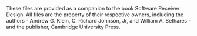 These files are provided as a companion to the book Software Receiver Design. All files are the property of their respective owners, including the authors - Andrew G. Klein, C. Richard Johnson, Jr, and William A. Sethares - and the publisher, Cambridge University Press.